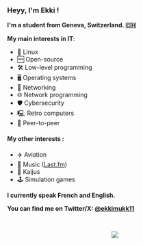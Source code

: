 ### Heyy, I'm Ekki !

**I'm a student from Geneva, Switzerland. 🇨🇭**

**My main interests in IT**:
- 🐧 Linux
- 🆓 Open-source
- 🛠️ Low-level programming
- 🖥️ Operating systems
- 📡 Networking
- 🌐 Network programming
- 🛡️ Cybersecurity
- 🖳 Retro computers
- 🔗 Peer-to-peer

#### My other interests :
- ✈️ Aviation
- 🎵 Music ([Last.fm](https://www.last.fm/user/EKKI-5))
- 🐲 Kaijus
- 🕹️ Simulation games

**I currently speak French and English.**

**You can find me on Twitter/X: [@ekkimukk11](https://twitter.com/ekkimukk11)**

<br>

<p align="center">
  <img src="https://github.com/user-attachments/assets/1a4d3ec0-f3fc-4966-a785-cb71ce47238f" />
</p>
